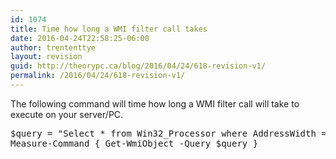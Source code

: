 ```yaml
---
id: 1074
title: Time how long a WMI filter call takes
date: 2016-04-24T22:58:25-06:00
author: trententtye
layout: revision
guid: http://theorypc.ca/blog/2016/04/24/618-revision-v1/
permalink: /2016/04/24/618-revision-v1/
---
```

The following command will time how long a WMI filter call will take to execute on your server/PC.

<pre class="lang:ps decode:true ">$query = "Select * from Win32_Processor where AddressWidth = '32'"
Measure-Command { Get-WmiObject -Query $query }</pre>

&nbsp;

<!-- AddThis Advanced Settings generic via filter on the_content -->

<!-- AddThis Share Buttons generic via filter on the_content -->